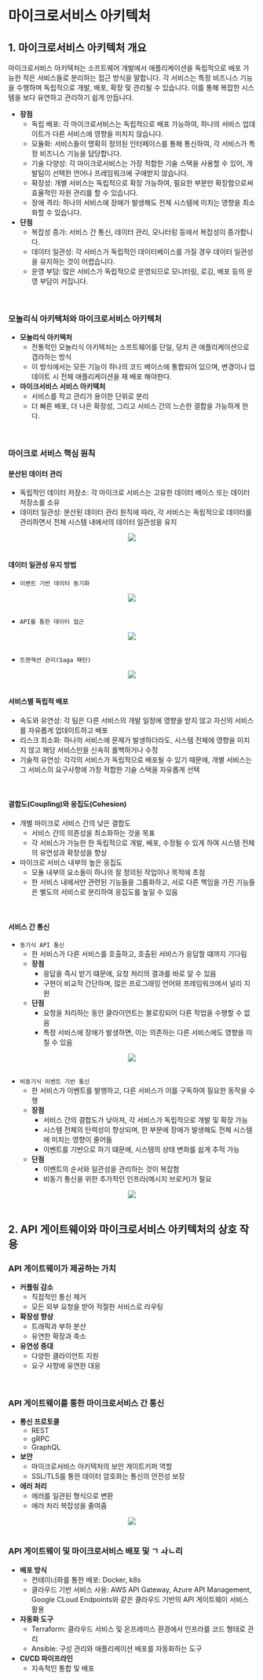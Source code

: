 # 마이크로서비스 아키텍처

## 1. 마이크로서비스 아키텍처 개요

마이크로서비스 아키텍처는 소프트웨어 개발에서 애플리케이션을 독립적으로 배포 가능한 작은 서비스들로 분리하는 접근 방식을 말합니다. 각 서비스는 특정 비즈니스 기능을 수행하며 독립적으로 개발, 배포, 확장 및 관리될 수 있습니다. 이를 통해 복잡한 시스템을 보다 유연하고 관리하기 쉽게 만듭니다.  

 - __장점__
    - 독립 배포: 각 마이크로서비스는 독립적으로 배포 가능하여, 하나의 서비스 업데이트가 다른 서비스에 영향을 미치지 않습니다.
    - 모듈화: 서비스들이 명확히 정의된 인터페이스를 통해 통신하여, 각 서비스가 특정 비즈니스 기능을 담당합니다.
    - 기술 다양성: 각 마이크로서비스는 가장 적합한 기술 스택을 사용할 수 있어, 개발팀이 선택한 언어나 프레임워크에 구애받지 않습니다.
    - 확장성: 개별 서비스는 독립적으로 확장 가능하여, 필요한 부분만 확장함으로써 효율적인 자원 관리를 할 수 있습니다.
    - 장애 격리: 하나의 서비스에 장애가 발생해도 전체 시스템에 미치는 영향을 최소화할 수 있습니다.
 - __단점__
    - 복잡성 증가: 서비스 간 통신, 데이터 관리, 모니터링 등에서 복잡성이 증가합니다.
    - 데이터 일관성: 각 서비스가 독립적인 데이터베이스를 가질 경우 데이터 일관성을 유지하는 것이 어렵습니다.
    - 운영 부담: 많은 서비스가 독립적으로 운영되므로 모니터링, 로깅, 배포 등의 운영 부담이 커집니다.

<br/>

### 모놀리식 아키텍처와 마이크로서비스 아키텍처

 - __모놀리식 아키텍처__
    - 전통적인 모놀리식 아키텍처는 소프트웨어를 단일, 덩치 큰 애플리케이션으로 갭라하는 방식
    - 이 방식에서는 모든 기능이 하나의 코드 베이스에 통합되어 있으며, 변경이나 업데이트 시 전체 애플리케이션을 재 배포 해야한다.
 - __마이크서비스 서비스 아키텍처__
    - 서비스를 작고 관리가 용이한 단위로 분리
    - 더 빠른 배포, 더 나은 확장성, 그리고 서비스 간의 느슨한 결합을 가능하게 한다.

<br/>

### 마이크로 서비스 핵심 원칙

#### 분산된 데이터 관리

 - 독립적인 데이터 저장소: 각 마이크로 서비스는 고유한 데이터 베이스 또는 데이터 저장소를 소유
 - 데이터 일관성: 분산된 데이터 관리 원칙에 따라, 각 서비스는 독립적으로 데이터를 관리하면서 전체 시스템 내에서의 데이터 일관성을 유지

<div align="center">
    <img src="./images/MSA_1.PNG">
</div>
<br/>

#### 데이터 일관성 유지 방법

 - `이벤트 기반 데이터 동기화`

<div align="center">
    <img src="./images/MSA_Event.PNG">
</div>
<br/>

 - `API를 통한 데이터 접근`

<div align="center">
    <img src="./images/MSA_API.PNG">
</div>
<br/>

 - `트랜잭션 관리(Saga 패턴)`

<div align="center">
    <img src="./images/MSA_Saga.PNG">
</div>
<br/>

#### 서비스별 독립적 배포

 - 속도와 유연성: 각 팀은 다른 서비스의 개발 일정에 영향을 받지 않고 자신의 서비스를 자유롭게 업데이트하고 배포
 - 리스크 최소화: 하나의 서비스에 문제가 발생하더라도, 시스템 전체에 영향을 미치지 않고 해당 서비스만을 신속히 롤백하거나 수정
 - 기술적 유연성: 각각의 서비스가 독립적으로 배포될 수 있기 때문에, 개별 서비스는 그 서비스의 요구사항에 가장 적합한 기술 스택을 자유롭게 선택

<br/>

#### 결합도(Coupling)와 응집도(Cohesion)

 - 개별 마이크로 서비스 간의 낮은 결합도
    - 서비스 간의 의존성을 최소화하는 것을 목표
    - 각 서비스가 가능한 한 독립적으로 개발, 배포, 수정될 수 있게 하여 시스템 전체의 유연성과 확장성을 향상
 - 마이크로 서비스 내부의 높은 응집도
    - 모듈 내부의 요소들이 하나의 잘 정의된 작업이나 목적에 초점
    - 한 서비스 내에서만 관련된 기능들을 그룹화하고, 서로 다른 책임을 가진 기능들은 별도의 서비스로 분리하여 응집도를 높일 수 있음

<br/>

#### 서비스 간 통신

 - `동기식 API 통신`
    - 한 서비스가 다른 서비스를 호출하고, 호출된 서비스가 응답할 떄까지 기다림
    - __장점__
        - 응답을 즉시 받기 떄문에, 요청 처리의 결과를 바로 알 수 있음
        - 구현이 비교적 간단하며, 많은 프로그래밍 언어와 프레임워크에서 널리 지원
    - __단점__
        - 요청을 처리하는 동안 클라이언트는 블로킹되어 다른 작업을 수행할 수 없음
        - 특정 서비스에 장애가 발생하면, 이는 의존하는 다른 서비스에도 영향을 미칠 수 있음

<div align="center">
    <img src="./images/MSA_Sync.PNG">
</div>
<br/>

 - `비동기식 이벤트 기반 통신`
    - 한 서비스가 이벤트를 발행하고, 다른 서비스가 이를 구독하여 필요한 동작을 수행
    - __장점__
        - 서비스 간의 결합도가 낮아져, 각 서비스가 독립적으로 개발 및 확장 가능
        - 시스템 전체의 탄력성이 향상되며, 한 부분에 장애가 발생해도 전체 시스템에 미치는 영향이 줄어듦
        - 이벤트를 기반으로 하기 떄문에, 시스템의 상태 변화를 쉽게 추적 가능
    - __단점__
        - 이벤트의 순서와 일관성을 관리하는 것이 복잡함
        - 비동기 통신을 위한 추가적인 인프라(메시지 브로커)가 필요
<div align="center">
    <img src="./images/MSA_Async.PNG">
</div>
<br/>

## 2. API 게이트웨이와 마이크로서비스 아키텍처의 상호 작용

### API 게이트웨이가 제공하는 가치

 - __커플링 감소__
    - 직접적인 통신 제거
    - 모든 외부 요청을 받아 적절한 서비스로 라우팅
 - __확장성 향상__
    - 트래픽과 부하 분산
    - 유연한 확장과 축소
 - __유연성 증대__
    - 다양한 클라이언트 지원
    - 요구 사항에 유연한 대응

<br/>

### API 게이트웨이를 통한 마이크로서비스 간 통신

 - __통신 프로토콜__
    - REST
    - gRPC
    - GraphQL
 - __보안__
    - 마이크로서비스 아키텍처의 보안 게이트키퍼 역할
    - SSL/TLS를 통한 데이터 암호화는 통신의 안전성 보장
 - __에러 처리__
    - 에러를 일관된 형식으로 변환
    - 에러 처리 복잡성을 줄여줌

<div align="center">
    <img src="./images/MSA_Communication.PNG">
</div>
<br/>

### API 게이트웨이 및 마이크로서비스 배포 및 ㄱ ㅘㄴ리

 - __배포 방식__
    - 컨테이너화를 통한 배포: Docker, k8s
    - 클라우드 기반 서비스 사용: AWS API Gateway, Azure API Management, Google CLoud Endpoints와 같은 클라우드 기반의 API 게이트웨이 서비스 활용
 - __자동화 도구__
    - Terraform: 클라우드 서비스 및 온프레미스 환경에서 인프라를 코드 형태로 관리
    - Ansible: 구성 관리와 애플리케이션 배포를 자동화하는 도구
 - __CI/CD 파이프라인__
    - 지속적인 통합 및 배포

